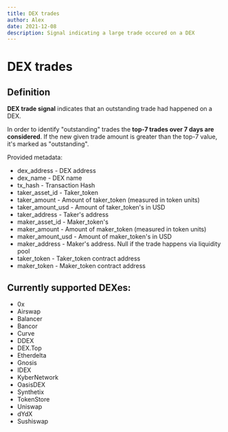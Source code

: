 ```yaml
---
title: DEX trades
author: Alex
date: 2021-12-08
description: Signal indicating a large trade occured on a DEX
---
```

# DEX trades

## Definition

**DEX trade signal** indicates that an outstanding trade had happened on a DEX.

In order to identify "outstanding" trades the **top-7 trades over 7 days are considered**. If the new given trade amount is greater than the top-7 value, it's marked as "outstanding".

Provided metadata:
* dex_address  - DEX address
* dex_name  - DEX name
* tx_hash  - Transaction Hash
* taker_asset_id - Taker_token
* taker_amount  - Amount of taker_token  (measured in token units)
* taker_amount_usd - Amount of taker_token's in USD
* taker_address  - Taker's address
* maker_asset_id - Maker_token's
* maker_amount  - Amount of maker_token (measured in token units)
* maker_amount_usd - Amount of maker_token's in USD
* maker_address - Maker's address. Null if the trade happens via liquidity pool
* taker_token  - Taker_token  contract address
* maker_token  - Maker_token contract address

## Currently supported  DEXes:
* 0x
* Airswap
* Balancer
* Bancor
* Curve
* DDEX
* DEX.Top
* Etherdelta
* Gnosis
* IDEX
* KyberNetwork
* OasisDEX
* Synthetix
* TokenStore
* Uniswap
* dYdX
* Sushiswap
